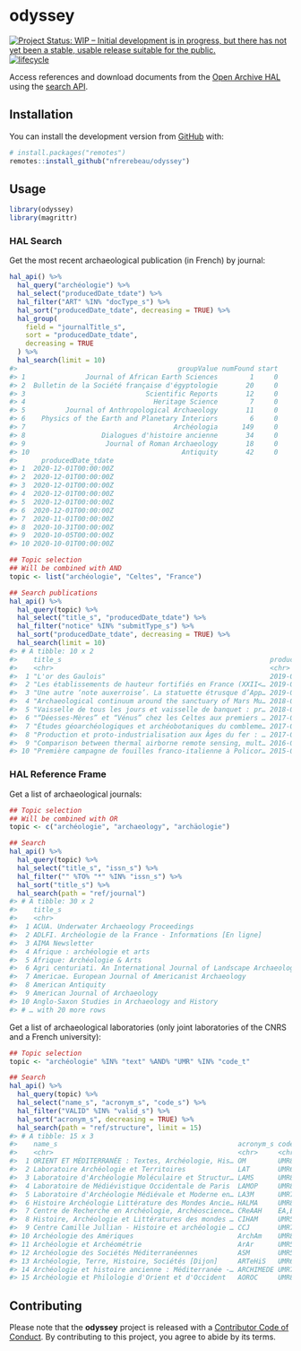 
<!-- README.md is generated from README.Rmd. Please edit that file -->

# odyssey

<!-- badges: start -->

[![Project Status: WIP – Initial development is in progress, but there
has not yet been a stable, usable release suitable for the
public.](https://www.repostatus.org/badges/latest/wip.svg)](https://www.repostatus.org/#wip)
[![lifecycle](https://img.shields.io/badge/lifecycle-experimental-orange.svg)](https://www.tidyverse.org/lifecycle/#experimental)
<!-- badges: end -->

Access references and download documents from the [Open Archive
HAL](https://hal.archives-ouvertes.fr/) using the [search
API](https://api.archives-ouvertes.fr/docs/search/).

## Installation

You can install the development version from
[GitHub](https://github.com/) with:

``` r
# install.packages("remotes")
remotes::install_github("nfrerebeau/odyssey")
```

## Usage

``` r
library(odyssey)
library(magrittr)
```

### HAL Search

Get the most recent archaeological publication (in French) by journal:

``` r
hal_api() %>%
  hal_query("archéologie") %>%
  hal_select("producedDate_tdate") %>%
  hal_filter("ART" %IN% "docType_s") %>%
  hal_sort("producedDate_tdate", decreasing = TRUE) %>%
  hal_group(
    field = "journalTitle_s",
    sort = "producedDate_tdate", 
    decreasing = TRUE
  ) %>%
  hal_search(limit = 10)
#>                                        groupValue numFound start
#> 1               Journal of African Earth Sciences        1     0
#> 2  Bulletin de la Société française d'égyptologie       20     0
#> 3                              Scientific Reports       12     0
#> 4                                Heritage Science        7     0
#> 5          Journal of Anthropological Archaeology       11     0
#> 6    Physics of the Earth and Planetary Interiors        6     0
#> 7                                     Archéologia      149     0
#> 8                   Dialogues d'histoire ancienne       34     0
#> 9                    Journal of Roman Archaeology       18     0
#> 10                                      Antiquity       42     0
#>      producedDate_tdate
#> 1  2020-12-01T00:00:00Z
#> 2  2020-12-01T00:00:00Z
#> 3  2020-12-01T00:00:00Z
#> 4  2020-12-01T00:00:00Z
#> 5  2020-12-01T00:00:00Z
#> 6  2020-12-01T00:00:00Z
#> 7  2020-11-01T00:00:00Z
#> 8  2020-10-31T00:00:00Z
#> 9  2020-10-05T00:00:00Z
#> 10 2020-10-01T00:00:00Z
```

``` r
## Topic selection
## Will be combined with AND
topic <- list("archéologie", "Celtes", "France")

## Search publications
hal_api() %>%
  hal_query(topic) %>%
  hal_select("title_s", "producedDate_tdate") %>%
  hal_filter("notice" %IN% "submitType_s") %>% 
  hal_sort("producedDate_tdate", decreasing = TRUE) %>%
  hal_search(limit = 10)
#> # A tibble: 10 x 2
#>    title_s                                                    producedDate_tdate
#>    <chr>                                                      <chr>             
#>  1 "L'or des Gaulois"                                         2019-09-01T00:00:…
#>  2 "Les établissements de hauteur fortifiés en France (XXII<… 2019-05-29T00:00:…
#>  3 "Une autre ‘note auxerroise’. La statuette étrusque d’App… 2019-01-01T00:00:…
#>  4 "Archaeological continuum around the sanctuary of Mars Mu… 2018-06-04T00:00:…
#>  5 "Vaisselle de tous les jours et vaisselle de banquet : pr… 2018-01-01T00:00:…
#>  6 "“Déesses-Mères” et “Vénus” chez les Celtes aux premiers … 2017-09-01T00:00:…
#>  7 "Études géoarchéologiques et archéobotaniques du combleme… 2017-03-23T00:00:…
#>  8 "Production et proto-industrialisation aux Âges du fer : … 2017-01-01T00:00:…
#>  9 "Comparison between thermal airborne remote sensing, mult… 2016-01-01T00:00:…
#> 10 "Première campagne de fouilles franco-italienne à Policor… 2015-01-01T00:00:…
```

### HAL Reference Frame

Get a list of archaeological journals:

``` r
## Topic selection
## Will be combined with OR
topic <- c("archéologie", "archaeology", "archäologie")

## Search
hal_api() %>% 
  hal_query(topic) %>% 
  hal_select("title_s", "issn_s") %>%
  hal_filter("" %TO% "*" %IN% "issn_s") %>%
  hal_sort("title_s") %>%
  hal_search(path = "ref/journal")
#> # A tibble: 30 x 2
#>    title_s                                                            issn_s   
#>    <chr>                                                              <chr>    
#>  1 ACUA. Underwater Archaeology Proceedings                           1074-3421
#>  2 ADLFI. Archéologie de la France - Informations [En ligne]          2114-0502
#>  3 AIMA Newsletter                                                    1446-8948
#>  4 Afrique : archéologie et arts                                      1634-3123
#>  5 Afrique: Archéologie & Arts                                        2431-2045
#>  6 Agri centuriati. An International Journal of Landscape Archaeology 1825-1277
#>  7 Americae. European Journal of Americanist Archaeology              2497-1510
#>  8 American Antiquity                                                 0002-7316
#>  9 American Journal of Archaeology                                    0002-9114
#> 10 Anglo-Saxon Studies in Archaeology and History                     02645254 
#> # … with 20 more rows
```

Get a list of archaeological laboratories (only joint laboratories of
the CNRS and a French university):

``` r
## Topic selection
topic <- "archéologie" %IN% "text" %AND% "UMR" %IN% "code_t"

## Search
hal_api() %>% 
  hal_query(topic) %>% 
  hal_select("name_s", "acronym_s", "code_s") %>%
  hal_filter("VALID" %IN% "valid_s") %>%
  hal_sort("acronym_s", decreasing = TRUE) %>%
  hal_search(path = "ref/structure", limit = 15)
#> # A tibble: 15 x 3
#>    name_s                                             acronym_s code_s          
#>    <chr>                                              <chr>     <chr>           
#>  1 ORIENT ET MÉDITERRANÉE : Textes, Archéologie, His… OM        UMR8167         
#>  2 Laboratoire Archéologie et Territoires             LAT       UMR6575         
#>  3 Laboratoire d'Archéologie Moléculaire et Structur… LAMS      UMR8220         
#>  4 Laboratoire de Médiévistique Occidentale de Paris  LAMOP     UMR8589         
#>  5 Laboratoire d'Archéologie Médiévale et Moderne en… LA3M      UMR7298         
#>  6 Histoire Archéologie Littérature des Mondes Ancie… HALMA     UMR8164         
#>  7 Centre de Recherche en Archéologie, Archéoscience… CReAAH    EA,EA,UMR6566   
#>  8 Histoire, Archéologie et Littératures des mondes … CIHAM     UMR5648         
#>  9 Centre Camille Jullian - Histoire et archéologie … CCJ       UMR7299,UMR7299…
#> 10 Archéologie des Amériques                          ArchAm    UMR8096         
#> 11 Archéologie et Archéométrie                        ArAr      UMR5138         
#> 12 Archéologie des Sociétés Méditerranéennes          ASM       UMR5140         
#> 13 Archéologie, Terre, Histoire, Sociétés [Dijon]     ARTeHiS   UMR6298         
#> 14 Archéologie et histoire ancienne : Méditerranée -… ARCHIMEDE UMR7044         
#> 15 Archéologie et Philologie d'Orient et d'Occident   AOROC     UMR8546
```

## Contributing

Please note that the **odyssey** project is released with a [Contributor
Code of
Conduct](https://github.com/nfrerebeau/odyssey/blob/master/.github/CODE_OF_CONDUCT.md).
By contributing to this project, you agree to abide by its terms.
